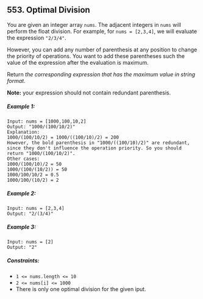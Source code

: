 ## 553. Optimal Division

You are given an integer array ```nums```. The adjacent integers in ```nums``` will perform the float division. For example, for ```nums = [2,3,4]```, we will evaluate the expression ```"2/3/4"```.

However, you can add any number of parenthesis at any position to change the priority of operations. You want to add these parentheses such the value of the expression after the evaluation is maximum.

Return *the corresponding expression that has the maximum value in string format*.

**Note:** your expression should not contain redundant parenthesis.

##### Example 1:
```
Input: nums = [1000,100,10,2]
Output: "1000/(100/10/2)"
Explanation:
1000/(100/10/2) = 1000/((100/10)/2) = 200
However, the bold parenthesis in "1000/((100/10)/2)" are redundant, since they don't influence the operation priority. So you should return "1000/(100/10/2)".
Other cases:
1000/(100/10)/2 = 50
1000/(100/(10/2)) = 50
1000/100/10/2 = 0.5
1000/100/(10/2) = 2
```
##### Example 2:
```
Input: nums = [2,3,4]
Output: "2/(3/4)"
```
##### Example 3:
```
Input: nums = [2]
Output: "2"
```

##### Constraints:

* ```1 <= nums.length <= 10```
* ```2 <= nums[i] <= 1000```
* There is only one optimal division for the given iput.